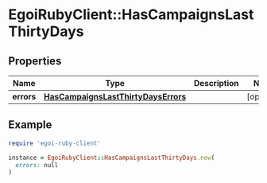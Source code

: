 # EgoiRubyClient::HasCampaignsLastThirtyDays

## Properties

| Name | Type | Description | Notes |
| ---- | ---- | ----------- | ----- |
| **errors** | [**HasCampaignsLastThirtyDaysErrors**](HasCampaignsLastThirtyDaysErrors.md) |  | [optional] |

## Example

```ruby
require 'egoi-ruby-client'

instance = EgoiRubyClient::HasCampaignsLastThirtyDays.new(
  errors: null
)
```

